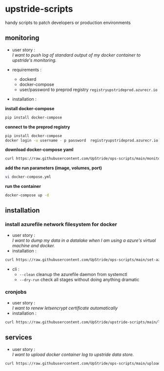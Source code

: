 # upstride-scripts
handy scripts to patch developers or production environments

## monitoring
- user story :<br/>
*I want to push log of standard output of my docker container to upstride's monitoring.*
- requirements : 
	- dockerd
	- docker-compose
	- user/password to preprod registry `registryupstrideprod.azurecr.io`

- installation :

**install docker-compose**
```bash
pip install docker-compose
```

**connect to the preprod registry**
```bash
pip install docker-compose
docker login -u username - p password  registryupstrideprod.azurecr.io
```

**download docker-compose yaml**
```bash
curl https://raw.githubusercontent.com/UpStride/ops-scripts/main/monitor/docker-compose.yml -o docker-compose.yml
```
**add the run parameters (image, volumes, port)**
```bash
vi docker-compose.yml
```
**run the container**
```bash
docker-compose up -d
```


## installation
### install azurefile network filesystem for docker
- user story :<br/>
*I want to dump my data in a datalake when I am using a azure's virtual machine and docker.*
- installation :
```bash
curl https://raw.githubusercontent.com/UpStride/ops-scripts/main/set-azurefile/install-azure-driver.sh | sudo bash
```
- cli :
  - `--clean` cleanup the azurefile daemon from systemctl
  - `--dry-run` check all stages without doing anything dramatic

### cronjobs
- user story :<br/>
*I want to renew letsencrypt certificate automatically*
- installation :
```bash
curl https://raw.githubusercontent.com/UpStride/upstride-scripts/main/letsencrypt/renew-certs.sh | sudo bash
```

## services
- user story :<br/>
*I want to upload docker container log to upstride data store.*
```bash
curl https://raw.githubusercontent.com/UpStride/ops-scripts/main/upload-logs/install |sudo bash
```



